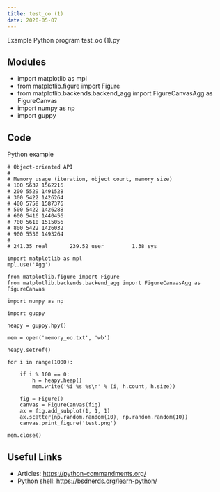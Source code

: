 ```yaml
---
title: test_oo (1)
date: 2020-05-07
---
```

Example Python program test_oo (1).py

## Modules

* import matplotlib as mpl
* from matplotlib.figure import Figure
* from matplotlib.backends.backend_agg import FigureCanvasAgg as FigureCanvas
* import numpy as np
* import guppy

## Code

Python example

    # Object-oriented API
    #
    # Memory usage (iteration, object count, memory size)
    # 100 5637 1562216
    # 200 5529 1491528
    # 300 5422 1426264
    # 400 5758 1587376
    # 500 5422 1426288
    # 600 5416 1440456
    # 700 5610 1515056
    # 800 5422 1426032
    # 900 5530 1493264
    # 
    # 241.35 real       239.52 user         1.38 sys
    
    import matplotlib as mpl
    mpl.use('Agg')
    
    from matplotlib.figure import Figure
    from matplotlib.backends.backend_agg import FigureCanvasAgg as FigureCanvas
    
    import numpy as np
    
    import guppy
    
    heapy = guppy.hpy()
    
    mem = open('memory_oo.txt', 'wb')
    
    heapy.setref()
    
    for i in range(1000):
    
        if i % 100 == 0:
            h = heapy.heap()
            mem.write('%i %s %s\n' % (i, h.count, h.size))
    
        fig = Figure()
        canvas = FigureCanvas(fig)
        ax = fig.add_subplot(1, 1, 1)
        ax.scatter(np.random.random(10), np.random.random(10))
        canvas.print_figure('test.png')
    
    mem.close()
    

## Useful Links

- Articles: https://python-commandments.org/
- Python shell: https://bsdnerds.org/learn-python/
